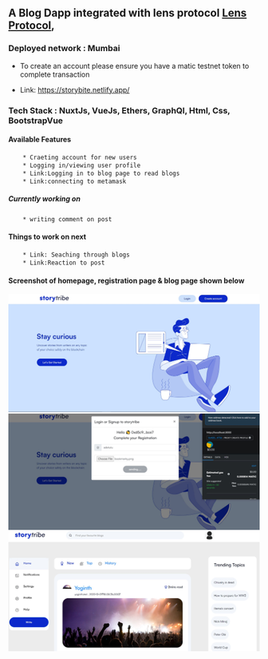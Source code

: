 ## A Blog Dapp integrated with lens protocol [Lens Protocol](https://www.lens.dev/),  

### Deployed network : Mumbai


- To create an account please ensure you have a matic testnet token to complete transaction

- Link: https://storybite.netlify.app/


### Tech Stack : NuxtJs, VueJs, Ethers, GraphQl, Html, Css, BootstrapVue

#### Available Features
        * Craeting account for new users
        * Logging in/viewing user profile
        * Link:Logging in to blog page to read blogs
        * Link:connecting to metamask

##### Currently working on
        * writing comment on post
        
#### Things to work on next
        * Link: Seaching through blogs
        * Link:Reaction to post
        
#### Screenshot of homepage, registration page & blog page shown below

![image](./images/homepage.JPG "Optional Title")
![image](./images/login-screen.JPG "Optional Title")
![image](./images/blogpage.JPG "Optional Title")

